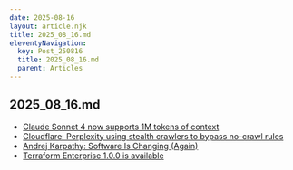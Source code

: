 ```yaml
---
date: 2025-08-16
layout: article.njk
title: 2025_08_16.md
eleventyNavigation:
  key: Post_250816
  title: 2025_08_16.md
  parent: Articles
---
```

## 2025_08_16.md

- <a href="https://www.anthropic.com/news/1m-context" target="_blank">Claude Sonnet 4 now supports 1M tokens of context</a>
- <a href="https://blog.cloudflare.com/perplexity-is-using-stealth-undeclared-crawlers-to-evade-website-no-crawl-directives" target="_blank">Cloudflare: Perplexity using stealth crawlers to bypass no-crawl rules</a>
- <a href="https://youtu.be/LCEmiRjPEtQ" target="_blank">Andrej Karpathy: Software Is Changing (Again)</a>
- <a href="https://developer.hashicorp.com/terraform/enterprise/releases/1.0.x" target="_blank">Terraform Enterprise 1.0.0 is available</a>
